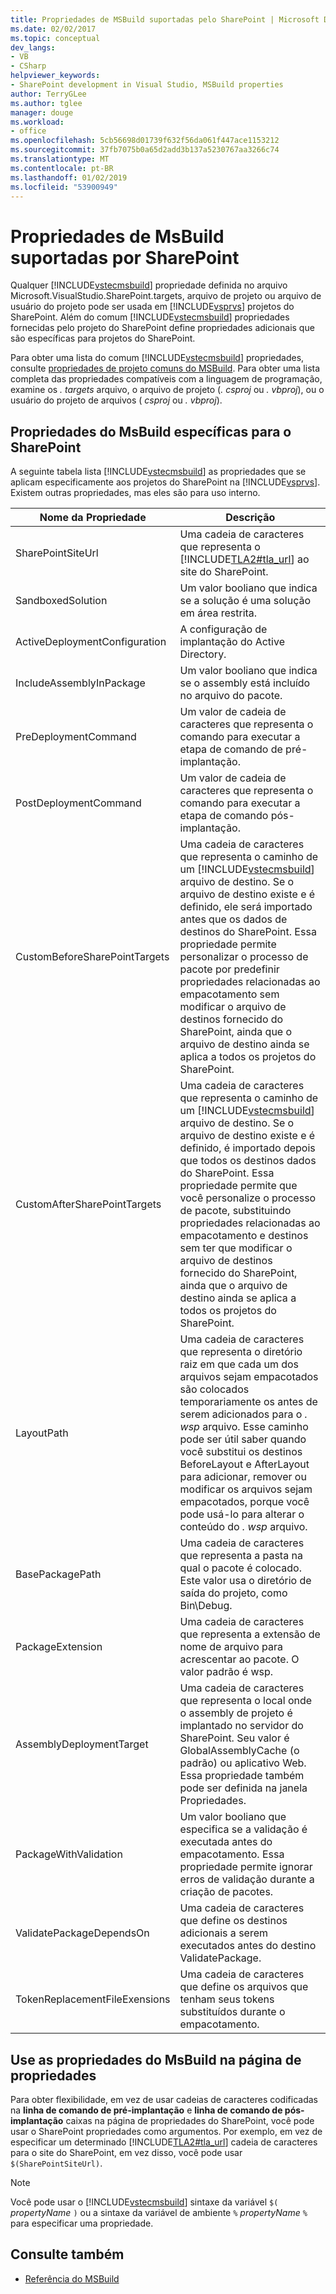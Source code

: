 ```yaml
---
title: Propriedades de MSBuild suportadas pelo SharePoint | Microsoft Docs
ms.date: 02/02/2017
ms.topic: conceptual
dev_langs:
- VB
- CSharp
helpviewer_keywords:
- SharePoint development in Visual Studio, MSBuild properties
author: TerryGLee
ms.author: tglee
manager: douge
ms.workload:
- office
ms.openlocfilehash: 5cb56698d01739f632f56da061f447ace1153212
ms.sourcegitcommit: 37fb7075b0a65d2add3b137a5230767aa3266c74
ms.translationtype: MT
ms.contentlocale: pt-BR
ms.lasthandoff: 01/02/2019
ms.locfileid: "53900949"
---
```

# <a name="msbuild-properties-supported-by-sharepoint"></a>Propriedades de MsBuild suportadas por SharePoint
  Qualquer [!INCLUDE[vstecmsbuild](../sharepoint/includes/vstecmsbuild-md.md)] propriedade definida no arquivo Microsoft.VisualStudio.SharePoint.targets, arquivo de projeto ou arquivo de usuário do projeto pode ser usada em [!INCLUDE[vsprvs](../sharepoint/includes/vsprvs-md.md)] projetos do SharePoint. Além do comum [!INCLUDE[vstecmsbuild](../sharepoint/includes/vstecmsbuild-md.md)] propriedades fornecidas pelo projeto do SharePoint define propriedades adicionais que são específicas para projetos do SharePoint.  
  
 Para obter uma lista do comum [!INCLUDE[vstecmsbuild](../sharepoint/includes/vstecmsbuild-md.md)] propriedades, consulte [propriedades de projeto comuns do MSBuild](http://go.microsoft.com/fwlink/?LinkID=168687). Para obter uma lista completa das propriedades compatíveis com a linguagem de programação, examine os *. targets* arquivo, o arquivo de projeto (*. csproj* ou *. vbproj*), ou o usuário do projeto de arquivos ( *csproj* ou *. vbproj*).  
  
## <a name="msbuild-properties-specific-to-sharepoint"></a>Propriedades do MsBuild específicas para o SharePoint
 A seguinte tabela lista [!INCLUDE[vstecmsbuild](../sharepoint/includes/vstecmsbuild-md.md)] as propriedades que se aplicam especificamente aos projetos do SharePoint na [!INCLUDE[vsprvs](../sharepoint/includes/vsprvs-md.md)]. Existem outras propriedades, mas eles são para uso interno.  
  
|Nome da Propriedade|Descrição|  
|-------------------|-----------------|  
|SharePointSiteUrl|Uma cadeia de caracteres que representa o [!INCLUDE[TLA2#tla_url](../sharepoint/includes/tla2sharptla-url-md.md)] ao site do SharePoint.|  
|SandboxedSolution|Um valor booliano que indica se a solução é uma solução em área restrita.|  
|ActiveDeploymentConfiguration|A configuração de implantação do Active Directory.|  
|IncludeAssemblyInPackage|Um valor booliano que indica se o assembly está incluído no arquivo do pacote.|  
|PreDeploymentCommand|Um valor de cadeia de caracteres que representa o comando para executar a etapa de comando de pré-implantação.|  
|PostDeploymentCommand|Um valor de cadeia de caracteres que representa o comando para executar a etapa de comando pós-implantação.|  
|CustomBeforeSharePointTargets|Uma cadeia de caracteres que representa o caminho de um [!INCLUDE[vstecmsbuild](../sharepoint/includes/vstecmsbuild-md.md)] arquivo de destino. Se o arquivo de destino existe e é definido, ele será importado antes que os dados de destinos do SharePoint. Essa propriedade permite personalizar o processo de pacote por predefinir propriedades relacionadas ao empacotamento sem modificar o arquivo de destinos fornecido do SharePoint, ainda que o arquivo de destino ainda se aplica a todos os projetos do SharePoint.|  
|CustomAfterSharePointTargets|Uma cadeia de caracteres que representa o caminho de um [!INCLUDE[vstecmsbuild](../sharepoint/includes/vstecmsbuild-md.md)] arquivo de destino. Se o arquivo de destino existe e é definido, é importado depois que todos os destinos dados do SharePoint. Essa propriedade permite que você personalize o processo de pacote, substituindo propriedades relacionadas ao empacotamento e destinos sem ter que modificar o arquivo de destinos fornecido do SharePoint, ainda que o arquivo de destino ainda se aplica a todos os projetos do SharePoint.|  
|LayoutPath|Uma cadeia de caracteres que representa o diretório raiz em que cada um dos arquivos sejam empacotados são colocados temporariamente os antes de serem adicionados para o *. wsp* arquivo. Esse caminho pode ser útil saber quando você substitui os destinos BeforeLayout e AfterLayout para adicionar, remover ou modificar os arquivos sejam empacotados, porque você pode usá-lo para alterar o conteúdo do *. wsp* arquivo.|  
|BasePackagePath|Uma cadeia de caracteres que representa a pasta na qual o pacote é colocado. Este valor usa o diretório de saída do projeto, como Bin\Debug.|  
|PackageExtension|Uma cadeia de caracteres que representa a extensão de nome de arquivo para acrescentar ao pacote. O valor padrão é wsp.|  
|AssemblyDeploymentTarget|Uma cadeia de caracteres que representa o local onde o assembly de projeto é implantado no servidor do SharePoint. Seu valor é GlobalAssemblyCache (o padrão) ou aplicativo Web. Essa propriedade também pode ser definida na janela Propriedades.|  
|PackageWithValidation|Um valor booliano que especifica se a validação é executada antes do empacotamento. Essa propriedade permite ignorar erros de validação durante a criação de pacotes.|  
|ValidatePackageDependsOn|Uma cadeia de caracteres que define os destinos adicionais a serem executados antes do destino ValidatePackage.|  
|TokenReplacementFileExensions|Uma cadeia de caracteres que define os arquivos que tenham seus tokens substituídos durante o empacotamento.|  
  
## <a name="use-msbuild-properties-in-the-properties-page"></a>Use as propriedades do MsBuild na página de propriedades
 Para obter flexibilidade, em vez de usar cadeias de caracteres codificadas na **linha de comando de pré-implantação** e **linha de comando de pós-implantação** caixas na página de propriedades do SharePoint, você pode usar o SharePoint propriedades como argumentos. Por exemplo, em vez de especificar um determinado [!INCLUDE[TLA2#tla_url](../sharepoint/includes/tla2sharptla-url-md.md)] cadeia de caracteres para o site do SharePoint, em vez disso, você pode usar `$(SharePointSiteUrl)`.  
  
> [!NOTE]  
>  Você pode usar o [!INCLUDE[vstecmsbuild](../sharepoint/includes/vstecmsbuild-md.md)] sintaxe da variável `$(` *propertyName* `)` ou a sintaxe da variável de ambiente `%` *propertyName* `%` para especificar uma propriedade.  
  
## <a name="see-also"></a>Consulte também

- [Referência do MSBuild](../msbuild/msbuild-reference.md)  